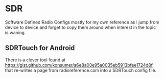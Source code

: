 # SDR
Software Defined Radio Configs mostly for my own reference as I jump from device to device and forget to copy them around when interest in the topic is waning.

## SDRTouch for Android

There is a clever tool found at https://gist.github.com/konsumer/a6e8a00e95a0035eb5913bfee1724d8f that re-writes a page from radioreference.com into a SDRTouch config file.

